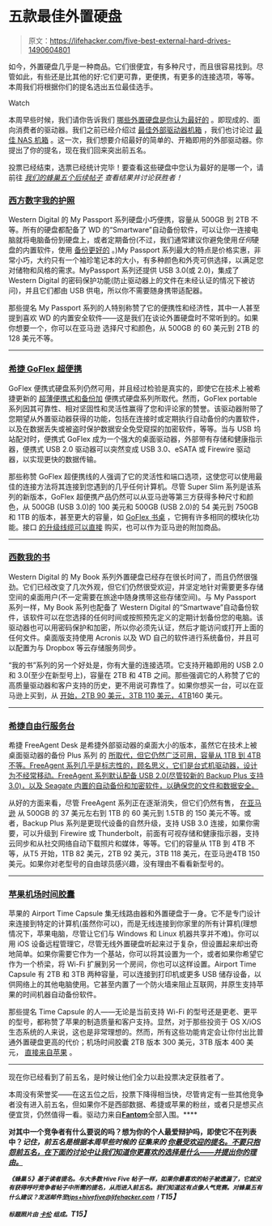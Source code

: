 # 五款最佳外置硬盘

> 原文：<https://lifehacker.com/five-best-external-hard-drives-1490604801>

如今，外置硬盘几乎是一种商品。它们很便宜，有多种尺寸，而且很容易找到。尽管如此，有些还是比其他的好:它们更可靠，更便携，有更多的连接选项，等等。本周我们将根据你们的提名选出五位最佳选手。

Watch

本周早些时候，我们请你告诉我们 [哪些外置硬盘是你认为最好的](https://lifehacker.com/whats-the-best-external-hard-drive-1489807671) 。即现成的、面向消费者的驱动器。我们之前已经介绍过 [最佳外部驱动器机箱](http://lifehacker.com/five-best-drive-enclosures-5955402) ，我们也讨论过 [最佳 NAS 机箱](http://lifehacker.com/five-best-nas-enclosures-5968677) 。这一次，我们想要介绍最好的简单的、开箱即用的外部驱动器。你提出了你的提名，现在我们回来突出前五名。

投票已经结束，选票已经统计完毕！要查看这些硬盘中您认为最好的是哪一个，请前往 [*我们的蜂巢五个后续帖子*](https://lifehacker.com/most-popular-external-hard-drive-western-digital-my-pa-1492315526) *查看结果并讨论获胜者！*

### [西方数字我的护照](http://www.wdc.com/en/products/products.aspx?id=640)

Western Digital 的 My Passport 系列硬盘小巧便携，容量从 500GB 到 2TB 不等。所有的硬盘都配备了 WD 的“Smartware”自动备份软件，可以让你一连接电脑就将电脑备份到硬盘上，或者定期备份(不过，我们通常建议你避免使用*任何*硬盘的内置软件，使用 [备份更好的](https://lifehacker.com/how-to-back-up-your-computer-to-an-external-drive-5816453) 。)My Passport 系列最大的特点是价格实惠，非常小巧，大约只有一个袖珍笔记本的大小，有多种颜色和外壳可供选择，以满足您对储物和风格的需求。MyPassport 系列还提供 USB 3.0(或 2.0)，集成了 Western Digital 的密码保护功能(防止驱动器上的文件在未经认证的情况下被访问)，并且它们都由 USB 供电，所以你不需要随身携带适配器。

那些提名 My Passport 系列的人特别称赞了它的便携性和经济性，其中一人甚至提到喜欢 WD 的内置安全软件——这是我们在谈论外置硬盘时不常听到的。如果你想要一个，你可以在亚马逊 选择尺寸和颜色，从 500GB 的 60 美元到 2TB 的 128 美元不等。

* * *

### [希捷 GoFlex 超便携](http://www.seagate.com/external-hard-drives/portable-hard-drives/standard/goflex/)

GoFlex 便携式硬盘系列仍然可用，并且经过检验是真实的，即使它在技术上被希捷更新的 [超薄便携式和备份加](http://www.seagate.com/external-hard-drives/portable-hard-drives/) 便携式硬盘系列所取代。然而，GoFlex portable 系列因其可靠性、相对坚固性和灵活性赢得了您和评论家的赞誉。该驱动器附带了您期望从外置驱动器获得的功能，包括在连接时或定期执行自动备份的内置软件，以及在数据丢失或被盗时保护数据安全免受窥探的加密软件，等等。当与 USB 坞站配对时，便携式 GoFlex 成为一个强大的桌面驱动器，外部带有存储和健康指示器，便携式 USB 2.0 驱动器可以突然变成 USB 3.0、eSATA 或 Firewire 驱动器，以实现更快的数据传输。

那些称赞 GoFlex 超便携线的人强调了它的灵活性和端口选项，这使您可以使用最佳的连接方法将其连接到您遇到的几乎任何计算机。尽管 Super Slim 系列是该系列的新版本，GoFlex 超便携产品仍然可以从亚马逊等第三方获得多种尺寸和颜色，从 500GB (USB 3.0)的 100 美元和 500GB (USB 2.0)的 54 美元到 750GB 和 1TB 的版本，甚至更大的容量，如 [GoFlex 书桌](http://www.seagate.com/external-hard-drives/desktop-hard-drives/goflex-desk/) ，它拥有许多相同的模块化功能。接口 [的升级线缆可以直接](http://www.seagate.com/external-hard-drives/portable-hard-drives/standard/goflex/) 购买，也可以作为亚马逊的附加商品。

* * *

### [西数我的书](http://www.wdc.com/en/products/products.aspx?id=870)

Western Digital 的 My Book 系列外置硬盘已经存在很长时间了，而且仍然很强劲。它们已经改变了几次外观，但它们仍然很受欢迎，并坚定地针对需要更多存储空间的桌面用户(不一定需要在旅途中随身携带这些存储空间)。与 My Passport 系列一样，My Book 系列也配备了 Western Digital 的“Smartwave”自动备份软件，该软件可以在您选择的任何时间或按照预先定义的定期计划备份您的电脑。该驱动器也可以用密码保护和加密，所以你必须先认证，然后才能访问或打开上面的任何文件。桌面版支持使用 Acronis 以及 WD 自己的软件进行系统备份，并且可以配置为与 Dropbox 等云存储服务同步。

“我的书”系列的另一个好处是，你有大量的连接选项。它支持开箱即用的 USB 2.0 和 3.0(至少在新型号上)，容量在 2TB 和 4TB 之间。那些强调它的人称赞了它的高质量驱动器和客户支持的历史，更不用说可靠性了。如果你想买一台，可以在亚马逊上买到，从 [开始，2TB 90 美元，3TB 110 美元，4TB](http://lifehacker.com)160 美元。

* * *

### [希捷自由行服务台](http://www.seagate.com/support/external-hard-drives/desktop-hard-drives/freeagent-desk/)

希捷 FreeAgent Desk 是希捷外部驱动器的桌面大小的版本，虽然它在技术上被桌面驱动器的备份 Plus 系列 的 [所取代，但它仍然广泛可用，容量从 1TB 到 4TB 不等。FreeAgent 系列几乎是标志性的，顾名思义，它们是台式机驱动器，设计为不经常移动。FreeAgent 系列默认配备 USB 2.0(尽管较新的 Backup Plus 支持 3.0)，以及 Seagate 内置的自动备份和加密软件，以确保您的文件和数据安全。](http://www.seagate.com/external-hard-drives/desktop-hard-drives/)

从好的方面来看，尽管 FreeAgent 系列正在逐渐消失，但它们仍然有售， [在亚马逊](https://www.amazon.com/dp/B001FWCB7C?asc_campaign=InlineText&asc_refurl=https://lifehacker.com/five-best-external-hard-drives-1490604801&asc_source=&linkCode=ogi&psc=1&smid=A3UQFZV91RE0UX&tag=kinjalifehackerlink-20&th=1) 从 500GB 的 37 美元左右到 1TB 的 60 美元到 1.5TB 的 150 美元不等。或者，Backup Plus 系列是更现代设备的自然升级，支持 USB 3.0 连接，如果你需要，可以升级到 Firewire 或 Thunderbolt，前面有可视存储和健康指示器，支持云同步和从社交网络自动下载照片和媒体，等等。它们的容量从 1TB 到 4TB 不等，从T5 开始，1TB 82 美元，2TB 92 美元，3TB 118 美元，在亚马逊4TB 150 美元。如果你对老型号的自由球员感兴趣，没有理由不看看新型号的。

* * *

### [苹果机场时间胶囊](http://www.apple.com/airport-time-capsule/)

苹果的 Airport Time Capsule 集无线路由器和外置硬盘于一身。它不是专门设计来连接到特定的计算机(虽然你可以)，而是无线连接到你家里的所有计算机(理想情况下，苹果电脑，尽管让它们与 Windows 和 Linux 机器共享并不难)。你可以用 iOS 设备远程管理它，尽管无线外置硬盘听起来过于复杂，但设置起来却出奇地简单。如果你需要它作为一个基站，你可以将其设置为一个，或者如果你希望它作为一个桥梁，将 Wi-Fi 扩展到另一个房间，你也可以这样设置。Airport Time Capsule 有 2TB 和 3TB 两种容量，可以连接到打印机或更多 USB 储存设备，以供网络上的其他电脑使用。它甚至内置了一个防火墙来阻止互联网，并原生支持苹果的时间机器自动备份软件。

那些提名 Time Capsule 的人——无论是当前支持 Wi-Fi 的型号还是更老、更平的型号，都称赞了苹果的制造质量和客户支持。显然，对于那些投资于 OS X/iOS 生态系统的人来说，这也是非常理想的。然而，所有这些功能肯定会让你付出比普通外置硬盘更高的代价；机场时间胶囊 2TB 版本 300 美元，3TB 版本 400 美元， [直接来自苹果](http://store.apple.com/us/product/ME177LL/A/airport-time-capsule-2tb) 。

* * *

现在你已经看到了前五名，是时候让他们全力以赴投票决定获胜者了。

本周没有荣誉奖——在这五位之后，投票下降得相当快，尽管肯定有一些其他竞争者没有进入前五名，但如果你不是西部数据、希捷或苹果的粉丝，或者只是想买点便宜货，仍然值得一看。驱动力来自[](http://www.lacie.com/us/index.htm)**[](http://www.macsales.com/)**[**Fantom**](http://www.fantomdrives.com/)全部入围。****

****对其中一个竞争者有什么要说的吗？想为你的个人最爱辩护吗，即使它不在列表中？*记住，前五名是根据本周早些时候的* *征集来的* [*你最受欢迎的提名。不要只抱怨前五名，在下面的讨论中让我们知道你更喜欢的选择是什么——并提出你的理由。*](https://lifehacker.com/whats-the-best-external-hard-drive-1489807671)****

*****<small>《蜂巢 5》基于读者提名。与大多数 Hive Five 帖子一样，如果你最喜欢的帖子被遗漏了，它就没有获得呼吁竞争者帖子中所需的提名，从而进入前五名。我们知道这有点像人气竞赛。对蜂巢五有什么建议？发送邮件至</small>*[*<small>tips+hivefive@lifehacker.com</small>*](mailto:tips+hivefive@lifehacker.com)*<small>！</small>T15】*****

*****<small>标题照片由</small>* [*<small>卡伦</small>*](http://www.flickr.com/photos/47489771@N00/2885262347) *<small>组成。</small>T15】*****